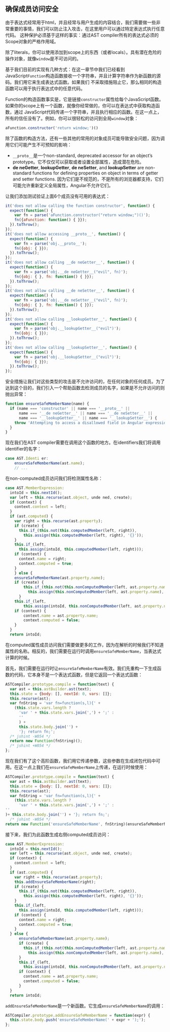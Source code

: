 ## 确保成员访问安全
由于表达式经常用于html，并且经常与用户生成的内容结合，我们需要做一些非常重要的事情，我们可以防止注入攻击，在这里用户可以通过特定表达式执行任意代码。
这种保护必须基于这样的事实：通过AST compiler所有的表达式必须的Scope对象的严格作用域。

除了literals，你可以使用添加到scope上的东西（或者locals）。具有潜在危险的操作对象，就像`window`是不可访问的。

基于我们目前的实现有几种方式：在这一章节中我们已经看到JavaScript`Function`构造函数接收一个字符串，并且计算字符串作为新函数的源码。我们用它来生成表达式函数。如果我们
不采取措施阻止它，那么相同的构造函数可以用于执行表达式中的任意代码。

Function的构造函数事实是，它是链接`constructor`属性给每个JavaScript函数。如果你的scope上有一个函数，就像你经常做的，你可以在表达式中获取构造函数，通过
JavaScript代码传递一个字符串，并且执行相应的函数。在这一点上，所有的信任没有了。例如，你可以很轻松的访问到全局`window`对象：
```js
aFunction.constructor('return window;')()
```
除了函数的构造方法，还有一些其他的常用的对象成员可能导致安全问题，因为调用它们可能产生不可预知的影响：
* `__proto__`是一个non-standard, deprecated accessor for an object’s prototype。它不仅仅可以获取或者设置全部属性，造成潜在危险。
* __de neGetter__, __lookupGetter__, __de neSetter__, and __lookupSetter__ are non-standard functions for defining properties on object in terms of getter and setter functions.
因为它们是不规范的，不是所有的浏览器都支持，它们可能允许重新定义全局属性，Angular不允许它们。

让我们添加测试验证上面6个成员没有可用的表达式：
```js
it('does not allow calling the function constructor', function() {
  expect(function() {
    var fn = parse('aFunction.constructor("return window;")()');
    fn({aFunction: function() { }});
  }).toThrow();
});
it('does not allow accessing __proto__', function() {
  expect(function() {
    var fn = parse('obj.__proto__');
    fn({obj: { }});
  }).toThrow();
});
it('does not allow calling __de neGetter__', function() {
  expect(function() {
    var fn = parse('obj.__de neGetter__("evil", fn)');
    fn({obj: { }, fn: function() { }});
  }).toThrow();
});
it('does not allow calling __de neSetter__', function() {
  expect(function() {
    var fn = parse('obj.__de neSetter__("evil", fn)');
    fn({obj: { }, fn: function() { }});
  }).toThrow();
});
it('does not allow calling __lookupGetter__', function() {
  expect(function() {
    var fn = parse('obj.__lookupGetter__("evil")');
    fn({obj: { }});
  }).toThrow();
});
it('does not allow calling __lookupSetter__', function() {
  expect(function() {
    var fn = parse('obj.__lookupSetter__("evil")');
    fn({obj: { }});
  }).toThrow();
});
```
安全措施让我们对这些类型的攻击是不允许访问的，在任何对象的任何成员。为了达到这个目的，我们引入一个帮助函数去检测成员的名字，如果是不允许访问的则抛出异常：
```js
function ensureSafeMemberName(name) {
  if (name === 'constructor' || name === '__proto__' ||
      name === '__de neGetter__' || name === '__de neSetter__' ||
      name === '__lookupGetter__' || name === '__lookupSetter__') {
    throw 'Attempting to access a disallowed field in Angular expressions!';
  }
}
```
现在我们在AST compiler需要在调用这个函数的地方。在identifiers我们将调用identifier的名字：
```js
case AST.Identi er:
    ensureSafeMemberName(ast.name);
    // ...
```
在non-computed成员访问我们将检测属性名称：
```js
case AST.MemberExpression:
  intoId = this.nextId();
  var left = this.recurse(ast.object, unde ned, create);
  if (context) {
    context.context = left;
  }
  if (ast.computed) {
    var right = this.recurse(ast.property);
    if (create) {
      this.if_(this.not(this.computedMember(left, right)),
        this.assign(this.computedMember(left, right), '{}'));
    }
    this.if_(left,
      this.assign(intoId, this.computedMember(left, right)));
    if (context) {
      context.name = right;
      context.computed = true;
    }
    } else {
    ensureSafeMemberName(ast.property.name);
    if (create) {
        this.if_(this.not(this.nonComputedMember(left, ast.property.name)),
          this.assign(this.nonComputedMember(left, ast.property.name), '{}'));
      }
    this.if_(left,
        this.assign(intoId, this.nonComputedMember(left, ast.property.name)));
    if (context) {
        context.name = ast.property.name;
        context.computed = false;
    }
  }
  return intoId;
```
在computed属性成员访问我们需要做更多的工作，因为在解析的时候我们不知道属性的名称。相反的，我们需要在运行时调用`ensureSafeMemberName`，当表达式计算的时候。

首先，我们需要在运行时让`ensureSafeMemberName`有效。我们先重构一下生成函数的代码，它本身不是一个表达式函数，但是它返回一个表达式函数：
```js
ASTCompiler.prototype.compile = function(text) {
  var ast = this.astBuilder.ast(text);
  this.state = {body: [], nextId: 0, vars: []};
  this.recurse(ast);
  var fnString = 'var fn=function(s,l){' +
    (this.state.vars.length ?
      'var ' + this.state.vars.join(',') + ';' :
      ''
      ) +
      this.state.body.join('') +
      '}; return fn;';
  /* jshint -W054 */
  return new Function(fnString)();
  /* jshint +W054 */
};
```
现在我们有了这个高阶函数，我们用它传递参数，这些参数在生成闭包代码中可用。在这一点上我们在`ensureSafeMemberName`上传递，在运行时候使用：
```js
ASTCompiler.prototype.compile = function(text) {
  var ast = this.astBuilder.ast(text);
  this.state = {body: [], nextId: 0, vars: []};
  this.recurse(ast);
  var fnString = 'var fn=function(s,l){' +
    (this.state.vars.length ?
      'var ' + this.state.vars.join(',') + ';' :
''
)+ this.state.body.join('') + '}; return fn;';
  /* jshint -W054 */
return new Function('ensureSafeMemberName', fnString)(ensureSafeMemberName);
```
接下来，我们为此函数生成右侧computed成员访问：
```js
case AST.MemberExpression:
  intoId = this.nextId();
  var left = this.recurse(ast.object, unde ned, create);
  if (context) {
    context.context = left;
  }
  if (ast.computed) {
    var right = this.recurse(ast.property);
    this.addEnsureSafeMemberName(right);
    if (create) {
      this.if_(this.not(this.computedMember(left, right)),
        this.assign(this.computedMember(left, right), '{}'));
    }
    this.if_(left,
      this.assign(intoId, this.computedMember(left, right)));
    if (context) {
      context.name = right;
      context.computed = true;
    }
  } else {
      ensureSafeMemberName(ast.property.name);
      if (create) {
        this.if_(this.not(this.nonComputedMember(left, ast.property.name)),
          this.assign(this.nonComputedMember(left, ast.property.name), '{}'));
      }
      this.if_(left,
        this.assign(intoId, this.nonComputedMember(left, ast.property.name)));
      if (context) {
        context.name = ast.property.name;
        context.computed = false;
      }
  }
  return intoId;
```
`addEnsureSafeMemberName`是一个新函数。它生成`ensureSafeMemberName`的调用：
```js
ASTCompiler.prototype.addEnsureSafeMemberName = function(expr) {
  this.state.body.push('ensureSafeMemberName(' + expr + ');');
};
```